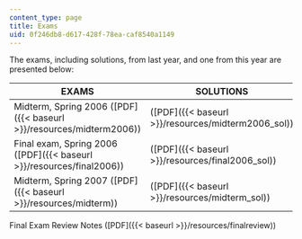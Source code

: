 ```yaml
---
content_type: page
title: Exams
uid: 0f246db8-d617-428f-78ea-caf8540a1149
---
```


The exams, including solutions, from last year, and one from this year are presented below:

| EXAMS | SOLUTIONS |
| --- | --- |
| Midterm, Spring 2006 ([PDF]({{< baseurl >}}/resources/midterm2006)) | ([PDF]({{< baseurl >}}/resources/midterm2006_sol)) |
| Final exam, Spring 2006 ([PDF]({{< baseurl >}}/resources/final2006)) | ([PDF]({{< baseurl >}}/resources/final2006_sol)) |
| Midterm, Spring 2007 ([PDF]({{< baseurl >}}/resources/midterm)) | ([PDF]({{< baseurl >}}/resources/midterm_sol)) 

Final Exam Review Notes ([PDF]({{< baseurl >}}/resources/finalreview))